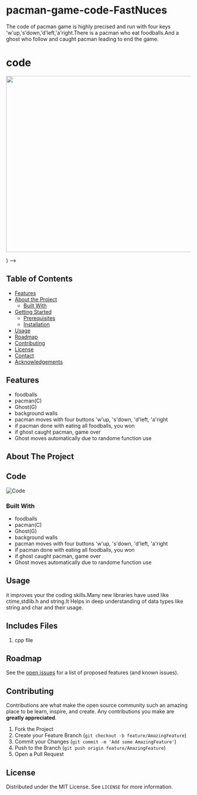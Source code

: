 # pacman-game-code-FastNuces 
The code of pacman game is highly precised and run with four keys 'w'up,'s'down,'d'left,'a'right.There is a pacman who eat foodballs.And a ghost who follow and caught pacman leading to end the game. 

# code
<p align="center">
  <img width="720" height="480" src="https://github.com/javeriashahzadi/pacman-game-in-cpp--Fast-Nuces/blob/master/media1/ezgif.com-crop.gif">
</p>

       
</p>)
-->

<!-- TABLE OF CONTENTS -->
## Table of Contents

* [Features](#Features)
* [About the Project](#about-the-project)
  * [Built With](#built-with)
* [Getting Started](#getting-started)
  * [Prerequisites](#prerequisites)
  * [Installation](#installation)
* [Usage](#usage)
* [Roadmap](#roadmap)
* [Contributing](#contributing)
* [License](#license)
* [Contact](#contact)
* [Acknowledgements](#acknowledgements)


## Features

-   foodballs
-   pacman(C)
-   Ghost(G)
-   background walls
-   pacman moves with four buttons
    'w'up,
    's'down,
    'd'left,
    'a'right
-   if pacman done with eating all foodballs, you won
-   if ghost caught pacman, game over
-   Ghost moves automatically due to randome function use





<!-- ABOUT THE PROJECT -->
## About The Project


## Code
![Code](https://github.com/javeriashahzadi/pacman-game-in-cpp--Fast-Nuces/blob/master/media1/code.png)



### Built With
-   foodballs
-   pacman(C)
-   Ghost(G)
-   background walls
-   pacman moves with four buttons
    'w'up,
    's'down,
    'd'left,
    'a'right
-   if pacman done with eating all foodballs, you won
-   if ghost caught pacman, game over
-   Ghost moves automatically due to randome function use


<!-- GETTING STARTED -->

## Usage

it improves your the coding skills.Many new libraries have used like ctime,stdlib.h and string.It Helps in deep understanding of data types like string and char and their usage.




## Includes Files
1. cpp file


<!-- ROADMAP -->
## Roadmap
See the [open issues](https://github.com/javeriashahzadi/pacman-game-in-cpp--Fast-Nuces/issues) for a list of proposed features (and known issues).

<!-- CONTRIBUTING -->
## Contributing

Contributions are what make the open source community such an amazing place to be learn, inspire, and create. Any contributions you make are **greatly appreciated**.

1. Fork the Project
2. Create your Feature Branch (`git checkout -b feature/AmazingFeature`)
3. Commit your Changes (`git commit -m 'Add some AmazingFeature'`)
4. Push to the Branch (`git push origin feature/AmazingFeature`)
5. Open a Pull Request

<!-- LICENSE -->
## License
Distributed under the MIT License. See `LICENSE` for more information.

